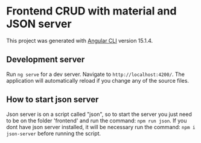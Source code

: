 # Frontend CRUD with material and JSON server

This project was generated with [Angular CLI](https://github.com/angular/angular-cli) version 15.1.4.

## Development server

Run `ng serve` for a dev server. Navigate to `http://localhost:4200/`. The application will automatically reload if you change any of the source files.

## How to start json server

Json server is on a script called "json", so to start the server you just need to be on the folder 'frontend' and run the command: `npm run json`.
If you dont have json server installed, it will be necessary run the command: `npm i json-server` before running the script.
